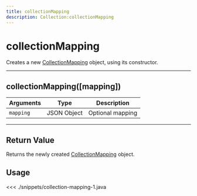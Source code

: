 ```yaml
---
title: collectionMapping
description: Collection:collectionMapping
---
```


# collectionMapping

Creates a new [CollectionMapping](/sdk/android/3/controllers/collection/-mapping/) object, using its constructor.

---

## collectionMapping([mapping])

| Arguments | Type        | Description      |
| --------- | ----------- | ---------------- |
| `mapping` | JSON Object | Optional mapping |

---

## Return Value

Returns the newly created [CollectionMapping](/sdk/android/3/controllers/collection/-mapping/) object.

## Usage

<<< ./snippets/collection-mapping-1.java
